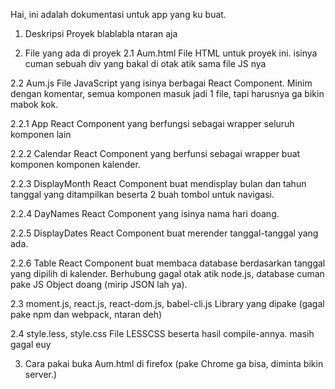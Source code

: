 Hai, ini adalah dokumentasi untuk app yang ku buat.

1. Deskripsi Proyek
blablabla ntaran aja

2. File yang ada di proyek
2.1 Aum.html
File HTML untuk proyek ini. isinya cuman sebuah div yang bakal di otak atik sama file JS nya

2.2 Aum.js
File JavaScript yang isinya berbagai React Component. Minim dengan komentar, semua komponen masuk jadi 1 file, tapi harusnya ga bikin mabok kok.

2.2.1 App
React Component yang berfungsi sebagai wrapper seluruh komponen lain

2.2.2 Calendar
React Component yang berfunsi sebagai wrapper buat komponen komponen kalender.

2.2.3 DisplayMonth
React Component buat mendisplay bulan dan tahun tanggal yang ditampilkan beserta 2 buah tombol untuk navigasi.

2.2.4 DayNames
React Component yang isinya nama hari doang. 

2.2.5 DisplayDates
React Component buat merender tanggal-tanggal yang ada.

2.2.6 Table
React Component buat membaca database berdasarkan tanggal yang dipilih di kalender. 
Berhubung gagal otak atik node.js, database cuman pake JS Object doang (mirip JSON lah ya).

2.3 moment.js, react.js, react-dom.js, babel-cli.js
Library yang dipake (gagal pake npm dan webpack, ntaran deh)

2.4 style.less, style.css
File LESSCSS beserta hasil compile-annya. masih gagal euy

3. Cara pakai
buka Aum.html di firefox (pake Chrome ga bisa, diminta bikin server.)